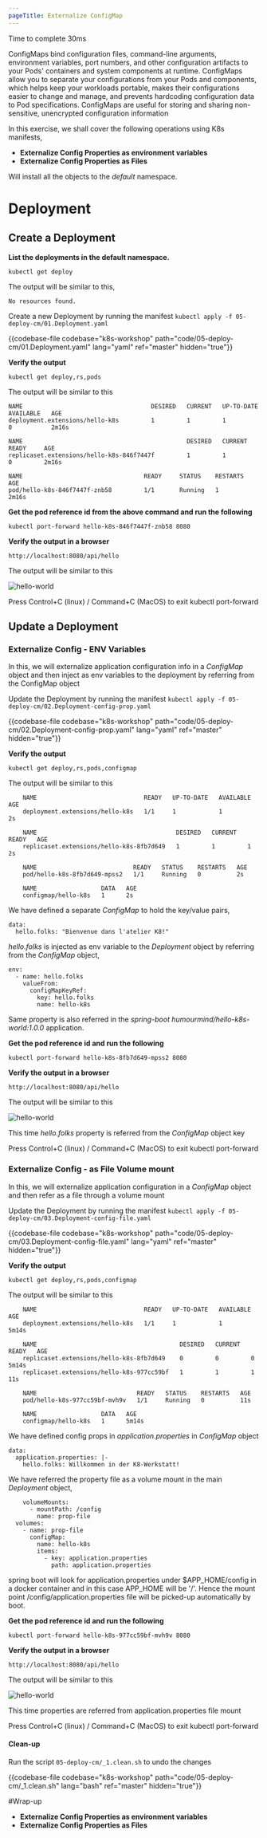 ```yaml
---
pageTitle: Externalize ConfigMap
---
```


<md-icon class="fa fa-clock-o fa-lg" aria-hidden="true"></md-icon> Time to complete 30ms

<i class="fa fa-info-circle fa-lg" aria-hidden="true" style="color:dark-blue"></i>
ConfigMaps bind configuration files, command-line arguments, environment variables, port numbers, and other configuration artifacts to your Pods' containers and system components at runtime. ConfigMaps allow you to separate your configurations from your Pods and components, which helps keep your workloads portable, makes their configurations easier to change and manage, and prevents hardcoding configuration data to Pod specifications.
ConfigMaps are useful for storing and sharing non-sensitive, unencrypted configuration information

In this exercise, we shall cover the following operations using K8s
manifests,

<ul class="fa-ul">
  <li><i class="fa-li fa fa-square"></i><b>Externalize Config Properties as environment variables</b></li>
  <li><i class="fa-li fa fa-square"></i><b>Externalize Config Properties as Files</b></li>
</ul>

<i class="fa fa-info-circle" aria-hidden="true"></i> Will install all the objects to the *default* namespace.

# Deployment

## Create a Deployment

**List the deployments in the default namespace.**

``` go-cli
kubectl get deploy
```

<i class="fa fa-spinner fa-pulse fa-fw"></i>
The output will be similar to this,

    No resources found.

Create a new Deployment by running the manifest <i class="fa fa-check-circle" aria-hidden="true" style="color:green"></i> `kubectl apply -f 05-deploy-cm/01.Deployment.yaml`

{{codebase-file codebase="k8s-workshop" path="code/05-deploy-cm/01.Deployment.yaml" lang="yaml" ref="master" hidden="true"}}

**Verify the output**

    kubectl get deploy,rs,pods

<i class="fa fa-spinner fa-pulse fa-fw"></i>
The output will be similar to this

    NAME                                    DESIRED   CURRENT   UP-TO-DATE   AVAILABLE   AGE
    deployment.extensions/hello-k8s         1         1         1            0           2m16s
    
    NAME                                              DESIRED   CURRENT   READY     AGE
    replicaset.extensions/hello-k8s-846f7447f         1         1         0         2m16s
    
    NAME                                  READY     STATUS    RESTARTS   AGE
    pod/hello-k8s-846f7447f-znb58         1/1       Running   1          2m16s

**Get the pod reference id from the above command and run the following**

`kubectl port-forward hello-k8s-846f7447f-znb58 8080`

**Verify the output in a browser**

`http://localhost:8080/api/hello`

The output will be similar to this

![hello-world](helloworld.png)

Press Control+C (linux) / Command+C (MacOS) to exit kubectl port-forward

## Update a Deployment

### Externalize Config - ENV Variables

In this, we will externalize application configuration info in a _ConfigMap_ object and then inject as env variables to the deployment by referring from the ConfigMap object

Update the Deployment by running the manifest <i class="fa fa-check-circle" aria-hidden="true" style="color:green"></i> `kubectl apply -f 05-deploy-cm/02.Deployment-config-prop.yaml`

{{codebase-file codebase="k8s-workshop" path="code/05-deploy-cm/02.Deployment-config-prop.yaml" lang="yaml" ref="master" hidden="true"}}

**Verify the output**

    kubectl get deploy,rs,pods,configmap

<i class="fa fa-spinner fa-pulse fa-fw"></i>
The output will be similar to this

```
    NAME                              READY   UP-TO-DATE   AVAILABLE   AGE
    deployment.extensions/hello-k8s   1/1     1            1           2s
    
    NAME                                       DESIRED   CURRENT   READY   AGE
    replicaset.extensions/hello-k8s-8fb7d649   1         1         1       2s
    
    NAME                           READY   STATUS    RESTARTS   AGE
    pod/hello-k8s-8fb7d649-mpss2   1/1     Running   0          2s
    
    NAME                  DATA   AGE
    configmap/hello-k8s   1      2s
```

We have defined a separate _ConfigMap_ to hold the key/value pairs,

```
data:
  hello.folks: "Bienvenue dans l'atelier K8!"
```

_hello.folks_ is injected as env variable to the _Deployment_ object by referring from the _ConfigMap_ object,

```
env:
  - name: hello.folks
    valueFrom:
      configMapKeyRef:
        key: hello.folks
        name: hello-k8s
```

Same property is also referred in the *spring-boot humourmind/hello-k8s-world:1.0.0* application.

**Get the pod reference id and run the following**

`kubectl port-forward hello-k8s-8fb7d649-mpss2 8080`

**Verify the output in a browser**

`http://localhost:8080/api/hello`

The output will be similar to this

![hello-world](helloworld1.png)

This time _hello.folks_ property is referred from the _ConfigMap_ object key

Press Control+C (linux) / Command+C (MacOS) to exit kubectl port-forward

### Externalize Config - as File Volume mount

In this, we will externalize application configuration in a _ConfigMap_ object and then refer as a file through a volume mount

Update the Deployment by running the manifest <i class="fa fa-check-circle" aria-hidden="true" style="color:green"></i> `kubectl apply -f 05-deploy-cm/03.Deployment-config-file.yaml`

{{codebase-file codebase="k8s-workshop" path="code/05-deploy-cm/03.Deployment-config-file.yaml" lang="yaml" ref="master" hidden="true"}}

**Verify the output**

    kubectl get deploy,rs,pods,configmap

<i class="fa fa-spinner fa-pulse fa-fw"></i>
The output will be similar to this

```
    NAME                              READY   UP-TO-DATE   AVAILABLE   AGE
    deployment.extensions/hello-k8s   1/1     1            1           5m14s
    
    NAME                                        DESIRED   CURRENT   READY   AGE
    replicaset.extensions/hello-k8s-8fb7d649    0         0         0       5m14s
    replicaset.extensions/hello-k8s-977cc59bf   1         1         1       11s
    
    NAME                            READY   STATUS    RESTARTS   AGE
    pod/hello-k8s-977cc59bf-mvh9v   1/1     Running   0          11s
    
    NAME                  DATA   AGE
    configmap/hello-k8s   1      5m14s
```

We have defined config props in _application.properties_ in _ConfigMap_ object

```
data:
  application.properties: |-
    hello.folks: Willkommen in der K8-Werkstatt!
```

We have referred the property file as a volume mount in the main _Deployment_ object,

```
    volumeMounts:
      - mountPath: /config
        name: prop-file
  volumes:
    - name: prop-file
      configMap:
        name: hello-k8s
        items:
          - key: application.properties
            path: application.properties
```

spring boot will look for application.properties under $APP_HOME/config in a docker container and in this case APP_HOME will be '/'. Hence the mount point /config/application.properties file will be picked-up automatically by boot.

**Get the pod reference id and run the following**

`kubectl port-forward hello-k8s-977cc59bf-mvh9v 8080`

**Verify the output in a browser**

`http://localhost:8080/api/hello`

The output will be similar to this

![hello-world](helloworld2.png)


This time properties are referred from application.properties file mount

Press Control+C (linux) / Command+C (MacOS) to exit kubectl port-forward


#### Clean-up

Run the script <i class="fa fa-undo" aria-hidden="true" style="color:red"></i> `05-deploy-cm/_1.clean.sh` to undo the changes

{{codebase-file codebase="k8s-workshop" path="code/05-deploy-cm/_1.clean.sh" lang="bash" ref="master" hidden="true"}}


#Wrap-up
<ul class="fa-ul">
  <li><i class="fa-li fa fa-check-square"></i><b>Externalize Config Properties as environment variables</b></li>
  <li><i class="fa-li fa fa-check-square"></i><b>Externalize Config Properties as Files</b></li>
</ul>
